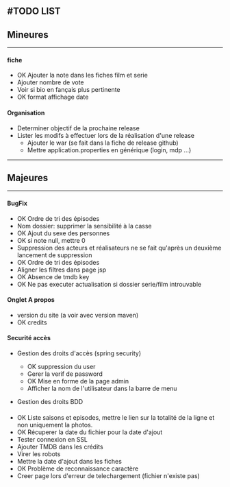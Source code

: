 #TODO LIST
--------------------
## Mineures
------------------------

#### fiche
+ OK Ajouter la note dans les fiches film et serie
+ Ajouter nombre de vote
+ Voir si bio en fançais plus pertinente
+ OK format affichage date

#### Organisation
+ Determiner objectif de la prochaine release  
+ Lister les modifs à effectuer lors de la réalisation d'une release
    + Ajouter le war (se fait dans la fiche de release github)
     + Mettre application.properties en générique (login, mdp ...)

------------------------------------
## Majeures
---------------------------------
    

#### BugFix

+ OK Ordre de tri des épisodes
+ Nom dossier: supprimer la sensibilité à la casse
+ OK Ajout du sexe des personnes
+ OK si note null, mettre 0
+ Suppression des acteurs et réalisateurs ne se fait qu'après un deuxième lancement de suppression
+ OK Ordre de tri des épisodes
+ Aligner les filtres dans page jsp
+ OK Absence de tmdb key
+ OK Ne pas executer actualisation si dossier serie/film introuvable

#### Onglet A propos
+ version du site (a voir avec version maven)
+ OK credits


#### Securité accès
+ Gestion des droits d'accès (spring security)
    + OK suppression du user
    + Gerer la verif de password
    + OK Mise en forme de la page admin
    + Afficher la nom de l'utilisateur dans la barre de menu

+ Gestion des droits BDD


####
+ OK Liste saisons et episodes, mettre le lien sur la totalité de la ligne et non uniquement la photos.
+ OK Récuperer la date du fichier pour la date d'ajout
+ Tester connexion en SSL
+ Ajouter TMDB dans les crédits
+ Virer les robots
+ Mettre la date d'ajout dans les fiches
+ OK Problème de reconnaissance caractère
+ Creer page lors d'erreur de telechargement (fichier n'existe pas)



